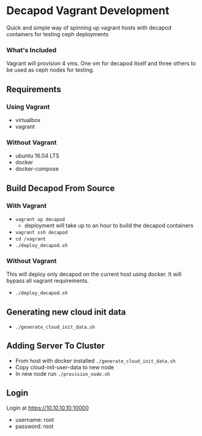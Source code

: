 # Decapod Vagrant Development
Quick and simple way of spinning up vagrant hosts with decapod containers for testing ceph deployments

### What's Included
Vagrant will provision 4 vms. One vm for decapod itself and three others to be used as ceph nodes for testing.


## Requirements
### Using Vagrant
 - virtualbox
 - vagrant 

### Without Vagrant
 - ubuntu 16.04 LTS
 - docker 
 - docker-compose
 

## Build Decapod From Source
### With Vagrant
 - `vagrant up decapod`
   - deployment will take up to an hour to build the decapod containers
 - `vagrant ssh decapod`
 - `cd /vagrant`
 - `./deploy_decapod.sh`

### Without Vagrant  
This will deploy only decapod on the current host using docker. It will bypass all vagrant requirements.
 - `./deploy_decapod.sh`


## Generating new cloud init data
 - `./generate_cloud_init_data.sh`


## Adding Server To Cluster
 - From host with docker installed `./generate_cloud_init_data.sh`
 - Copy cloud-init-user-data to new node
 - In new node run `./provision_node.sh` 
  



## Login
Login at https://10.10.10.10:10000
 - username: root
 - password: root